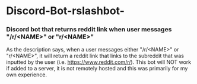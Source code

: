 # Discord-Bot-rslashbot-
### Discord bot that returns reddit link when user messages "/r/&lt;NAME>" or "r/&lt;NAME>"

As the description says, when a user messages either "/r/&lt;NAME>" or "r/&lt;NAME>", it will return a reddit link that links to the subreddit that was inputted by the user (i.e. https://www.reddit.com/r/<NAME>). This bot will NOT work if added to a server, it is not remotely hosted and this was primarily for my own experience.
